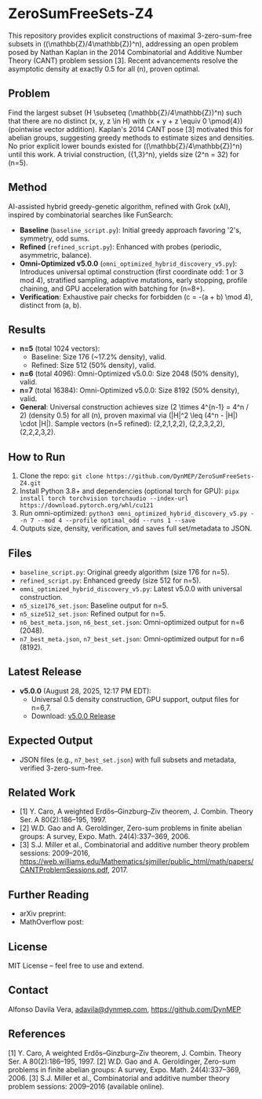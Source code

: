 # ZeroSumFreeSets-Z4

This repository provides explicit constructions of maximal 3-zero-sum-free subsets in \((\mathbb{Z}/4\mathbb{Z})^n\), addressing an open problem posed by Nathan Kaplan in the 2014 Combinatorial and Additive Number Theory (CANT) problem session [3]. Recent advancements resolve the asymptotic density at exactly 0.5 for all \(n\), proven optimal.

## Problem
Find the largest subset \(H \subseteq (\mathbb{Z}/4\mathbb{Z})^n\) such that there are no distinct \(x, y, z \in H\) with \(x + y + z \equiv 0 \pmod{4}\) (pointwise vector addition). Kaplan's 2014 CANT pose [3] motivated this for abelian groups, suggesting greedy methods to estimate sizes and densities. No prior explicit lower bounds existed for \((\mathbb{Z}/4\mathbb{Z})^n\) until this work. A trivial construction, \(\{1,3\}^n\), yields size \(2^n = 32\) for \(n=5\).

## Method
AI-assisted hybrid greedy-genetic algorithm, refined with Grok (xAI), inspired by combinatorial searches like FunSearch:
- **Baseline** (`baseline_script.py`): Initial greedy approach favoring '2's, symmetry, odd sums.
- **Refined** (`refined_script.py`): Enhanced with probes (periodic, asymmetric, balance).
- **Omni-Optimized v5.0.0** (`omni_optimized_hybrid_discovery_v5.py`): Introduces universal optimal construction (first coordinate odd: 1 or 3 mod 4), stratified sampling, adaptive mutations, early stopping, profile chaining, and GPU acceleration with batching for \(n=8+\).
- **Verification**: Exhaustive pair checks for forbidden \(c = -(a + b) \mod 4\), distinct from \(a, b\).

## Results
- **n=5** (total 1024 vectors):
  - Baseline: Size 176 (~17.2% density), valid.
  - Refined: Size 512 (50% density), valid.
- **n=6** (total 4096): Omni-Optimized v5.0.0: Size 2048 (50% density), valid.
- **n=7** (total 16384): Omni-Optimized v5.0.0: Size 8192 (50% density), valid.
- **General**: Universal construction achieves size \(2 \times 4^{n-1} = 4^n / 2\) (density 0.5) for all \(n\), proven maximal via \(|H|^2 \leq (4^n - |H|) \cdot |H|\). Sample vectors (n=5 refined): (2,2,1,2,2), (2,2,3,2,2), (2,2,2,3,2).

## How to Run
1. Clone the repo: `git clone https://github.com/DynMEP/ZeroSumFreeSets-Z4.git`
2. Install Python 3.8+ and dependencies (optional torch for GPU): `pipx install torch torchvision torchaudio --index-url https://download.pytorch.org/whl/cu121`
3. Run omni-optimized: `python3 omni_optimized_hybrid_discovery_v5.py --n 7 --mod 4 --profile optimal_odd --runs 1 --save`
4. Outputs size, density, verification, and saves full set/metadata to JSON.

## Files
- `baseline_script.py`: Original greedy algorithm (size 176 for n=5).
- `refined_script.py`: Enhanced greedy (size 512 for n=5).
- `omni_optimized_hybrid_discovery_v5.py`: Latest v5.0.0 with universal construction.
- `n5_size176_set.json`: Baseline output for n=5.
- `n5_size512_set.json`: Refined output for n=5.
- `n6_best_meta.json`, `n6_best_set.json`: Omni-optimized output for n=6 (2048).
- `n7_best_meta.json`, `n7_best_set.json`: Omni-optimized output for n=6 (8192).

## Latest Release
- **v5.0.0** (August 28, 2025, 12:17 PM EDT): 
  - Universal 0.5 density construction, GPU support, output files for n=6,7.
  - Download: [v5.0.0 Release](https://github.com/DynMEP/ZeroSumFreeSets-Z4/releases/tag/v5.0.0)

## Expected Output
- JSON files (e.g., `n7_best_set.json`) with full subsets and metadata, verified 3-zero-sum-free.

## Related Work
- [1] Y. Caro, A weighted Erdős–Ginzburg–Ziv theorem, J. Combin. Theory Ser. A 80(2):186–195, 1997.
- [2] W.D. Gao and A. Geroldinger, Zero-sum problems in finite abelian groups: A survey, Expo. Math. 24(4):337–369, 2006.
- [3] S.J. Miller et al., Combinatorial and additive number theory problem sessions: 2009–2016, https://web.williams.edu/Mathematics/sjmiller/public_html/math/papers/CANTProblemSessions.pdf, 2017.

## Further Reading
- arXiv preprint: 
- MathOverflow post: 

## License
MIT License – feel free to use and extend.

## Contact
Alfonso Davila Vera, adavila@dynmep.com, https://github.com/DynMEP

## References
[1] Y. Caro, A weighted Erdős–Ginzburg–Ziv theorem, J. Combin. Theory Ser. A 80(2):186–195, 1997.
[2] W.D. Gao and A. Geroldinger, Zero-sum problems in finite abelian groups: A survey, Expo. Math. 24(4):337–369, 2006.
[3] S.J. Miller et al., Combinatorial and additive number theory problem sessions: 2009–2016 (available online).
